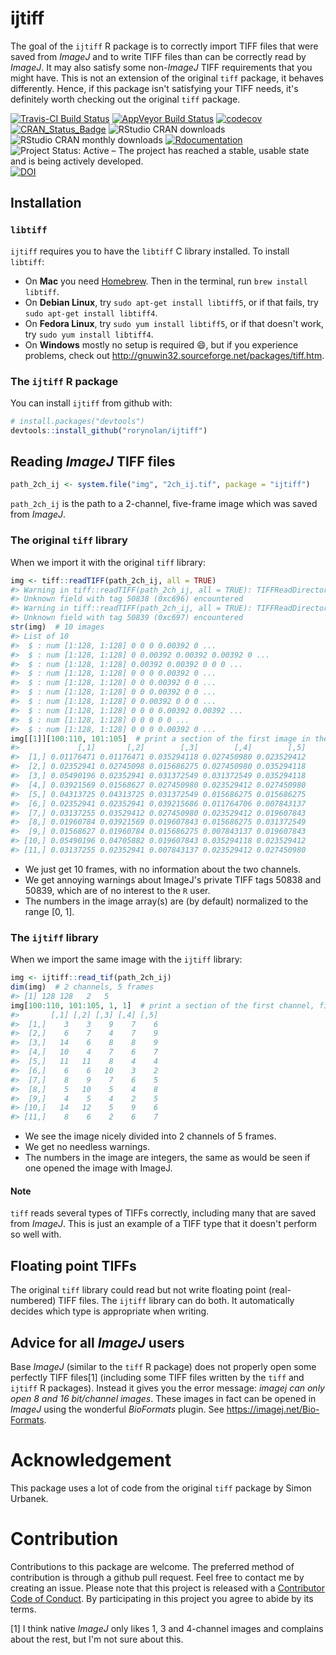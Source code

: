 
<!-- README.md is generated from README.Rmd. Please edit that file -->
ijtiff
======

The goal of the `ijtiff` R package is to correctly import TIFF files that were saved from *ImageJ* and to write TIFF files than can be correctly read by *ImageJ*. It may also satisfy some non-*ImageJ* TIFF requirements that you might have. This is not an extension of the original `tiff` package, it behaves differently. Hence, if this package isn't satisfying your TIFF needs, it's definitely worth checking out the original `tiff` package.

[![Travis-CI Build Status](https://travis-ci.org/rorynolan/ijtiff.svg?branch=master)](https://travis-ci.org/rorynolan/ijtiff) [![AppVeyor Build Status](https://ci.appveyor.com/api/projects/status/github/rorynolan/ijtiff?branch=for_appveyor&svg=true)](https://ci.appveyor.com/project/rorynolan/ijtiff) [![codecov](https://codecov.io/gh/rorynolan/ijtiff/branch/master/graph/badge.svg)](https://codecov.io/gh/rorynolan/ijtiff) [![CRAN\_Status\_Badge](http://www.r-pkg.org/badges/version/ijtiff)](https://cran.r-project.org/package=ijtiff) ![RStudio CRAN downloads](http://cranlogs.r-pkg.org/badges/grand-total/ijtiff) ![RStudio CRAN monthly downloads](http://cranlogs.r-pkg.org/badges/ijtiff) [![Rdocumentation](http://www.rdocumentation.org/badges/version/ijtiff)](http://www.rdocumentation.org/packages/ijtiff) ![Project Status: Active – The project has reached a stable, usable state and is being actively developed.](http://www.repostatus.org/badges/latest/active.svg) [![DOI](https://zenodo.org/badge/111798542.svg)](https://zenodo.org/badge/latestdoi/111798542)

Installation
------------

### `libtiff`

`ijtiff` requires you to have the `libtiff` C library installed. To install `libtiff`:

-   On **Mac** you need [Homebrew](https://brew.sh/). Then in the terminal, run `brew install libtiff`.
-   On **Debian Linux**, try `sudo apt-get install libtiff5`, or if that fails, try `sudo apt-get install libtiff4`.
-   On **Fedora Linux**, try `sudo yum install libtiff5`, or if that doesn't work, try `sudo yum install libtiff4`.
-   On **Windows** mostly no setup is required 😄, but if you experience problems, check out <http://gnuwin32.sourceforge.net/packages/tiff.htm>.

### The `ijtiff` R package

You can install `ijtiff` from github with:

``` r
# install.packages("devtools")
devtools::install_github("rorynolan/ijtiff")
```

Reading *ImageJ* TIFF files
---------------------------

``` r
path_2ch_ij <- system.file("img", "2ch_ij.tif", package = "ijtiff")
```

`path_2ch_ij` is the path to a 2-channel, five-frame image which was saved from *ImageJ*.

### The original `tiff` library

When we import it with the original `tiff` library:

``` r
img <- tiff::readTIFF(path_2ch_ij, all = TRUE)
#> Warning in tiff::readTIFF(path_2ch_ij, all = TRUE): TIFFReadDirectory:
#> Unknown field with tag 50838 (0xc696) encountered
#> Warning in tiff::readTIFF(path_2ch_ij, all = TRUE): TIFFReadDirectory:
#> Unknown field with tag 50839 (0xc697) encountered
str(img)  # 10 images
#> List of 10
#>  $ : num [1:128, 1:128] 0 0 0 0.00392 0 ...
#>  $ : num [1:128, 1:128] 0 0.00392 0.00392 0.00392 0 ...
#>  $ : num [1:128, 1:128] 0.00392 0.00392 0 0 0 ...
#>  $ : num [1:128, 1:128] 0 0 0 0.00392 0 ...
#>  $ : num [1:128, 1:128] 0 0 0.00392 0 0 ...
#>  $ : num [1:128, 1:128] 0 0 0.00392 0 0 ...
#>  $ : num [1:128, 1:128] 0 0.00392 0 0 0 ...
#>  $ : num [1:128, 1:128] 0 0 0 0.00392 0.00392 ...
#>  $ : num [1:128, 1:128] 0 0 0 0 0 ...
#>  $ : num [1:128, 1:128] 0 0 0 0.00392 0 ...
img[[1]][100:110, 101:105]  # print a section of the first image in the series
#>             [,1]       [,2]        [,3]        [,4]        [,5]
#>  [1,] 0.01176471 0.01176471 0.035294118 0.027450980 0.023529412
#>  [2,] 0.02352941 0.02745098 0.015686275 0.027450980 0.035294118
#>  [3,] 0.05490196 0.02352941 0.031372549 0.031372549 0.035294118
#>  [4,] 0.03921569 0.01568627 0.027450980 0.023529412 0.027450980
#>  [5,] 0.04313725 0.04313725 0.031372549 0.015686275 0.015686275
#>  [6,] 0.02352941 0.02352941 0.039215686 0.011764706 0.007843137
#>  [7,] 0.03137255 0.03529412 0.027450980 0.023529412 0.019607843
#>  [8,] 0.01960784 0.03921569 0.019607843 0.015686275 0.031372549
#>  [9,] 0.01568627 0.01960784 0.015686275 0.007843137 0.019607843
#> [10,] 0.05490196 0.04705882 0.019607843 0.035294118 0.023529412
#> [11,] 0.03137255 0.02352941 0.007843137 0.023529412 0.027450980
```

-   We just get 10 frames, with no information about the two channels.
-   We get annoying warnings about ImageJ's private TIFF tags 50838 and 50839, which are of no interest to the `R` user.
-   The numbers in the image array(s) are (by default) normalized to the range \[0, 1\].

### The `ijtiff` library

When we import the same image with the `ijtiff` library:

``` r
img <- ijtiff::read_tif(path_2ch_ij)
dim(img)  # 2 channels, 5 frames
#> [1] 128 128   2   5
img[100:110, 101:105, 1, 1]  # print a section of the first channel, first frame
#>       [,1] [,2] [,3] [,4] [,5]
#>  [1,]    3    3    9    7    6
#>  [2,]    6    7    4    7    9
#>  [3,]   14    6    8    8    9
#>  [4,]   10    4    7    6    7
#>  [5,]   11   11    8    4    4
#>  [6,]    6    6   10    3    2
#>  [7,]    8    9    7    6    5
#>  [8,]    5   10    5    4    8
#>  [9,]    4    5    4    2    5
#> [10,]   14   12    5    9    6
#> [11,]    8    6    2    6    7
```

-   We see the image nicely divided into 2 channels of 5 frames.
-   We get no needless warnings.
-   The numbers in the image are integers, the same as would be seen if one opened the image with ImageJ.

#### Note

`tiff` reads several types of TIFFs correctly, including many that are saved from *ImageJ*. This is just an example of a TIFF type that it doesn't perform so well with.

Floating point TIFFs
--------------------

The original `tiff` library could read but not write floating point (real-numbered) TIFF files. The `ijtiff` library can do both. It automatically decides which type is appropriate when writing.

Advice for all *ImageJ* users
-----------------------------

Base *ImageJ* (similar to the `tiff` R package) does not properly open some perfectly TIFF files[1] (including some TIFF files written by the `tiff` and `ijtiff` R packages). Instead it gives you the error message: *imagej can only open 8 and 16 bit/channel images*. These images in fact can be opened in *ImageJ* using the wonderful *BioFormats* plugin. See <https://imagej.net/Bio-Formats>.

Acknowledgement
===============

This package uses a lot of code from the original `tiff` package by Simon Urbanek.

Contribution
============

Contributions to this package are welcome. The preferred method of contribution is through a github pull request. Feel free to contact me by creating an issue. Please note that this project is released with a [Contributor Code of Conduct](CONDUCT.md). By participating in this project you agree to abide by its terms.

[1] I think native *ImageJ* only likes 1, 3 and 4-channel images and complains about the rest, but I'm not sure about this.
